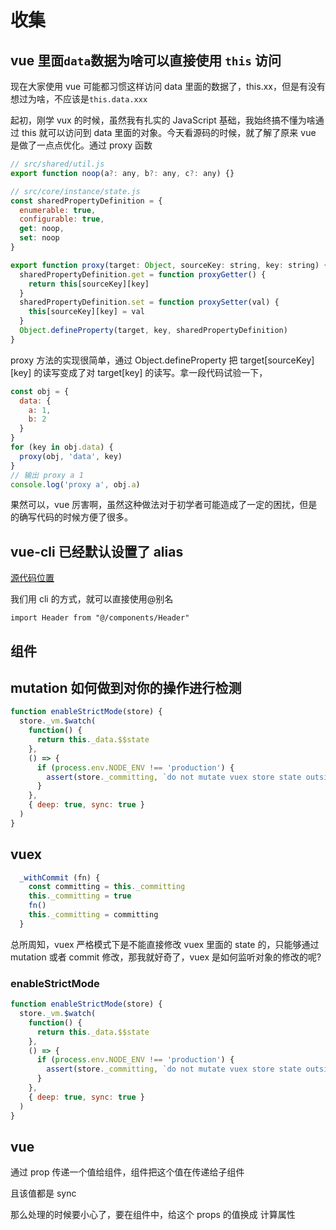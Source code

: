 # 收集

## vue 里面`data`数据为啥可以直接使用 `this` 访问

现在大家使用 vue 可能都习惯这样访问 data 里面的数据了，this.xx，但是有没有想过为啥，不应该是`this.data.xxx`

起初，刚学 vux 的时候，虽然我有扎实的 JavaScript 基础，我始终搞不懂为啥通过 this 就可以访问到 data 里面的对象。今天看源码的时候，就了解了原来 vue 是做了一点点优化。通过 proxy 函数

```js
// src/shared/util.js
export function noop(a?: any, b?: any, c?: any) {}

// src/core/instance/state.js
const sharedPropertyDefinition = {
  enumerable: true,
  configurable: true,
  get: noop,
  set: noop
}

export function proxy(target: Object, sourceKey: string, key: string) {
  sharedPropertyDefinition.get = function proxyGetter() {
    return this[sourceKey][key]
  }
  sharedPropertyDefinition.set = function proxySetter(val) {
    this[sourceKey][key] = val
  }
  Object.defineProperty(target, key, sharedPropertyDefinition)
}
```

proxy 方法的实现很简单，通过 Object.defineProperty 把 target[sourceKey][key] 的读写变成了对 target[key] 的读写。拿一段代码试验一下，

```js
const obj = {
  data: {
    a: 1,
    b: 2
  }
}
for (key in obj.data) {
  proxy(obj, 'data', key)
}
// 输出 proxy a 1
console.log('proxy a', obj.a)
```

果然可以，vue 厉害啊，虽然这种做法对于初学者可能造成了一定的困扰，但是的确写代码的时候方便了很多。

## vue-cli 已经默认设置了 alias

[源代码位置](https://github.com/vuejs/vue-cli/blob/8f0673a93f87c1724d26dd405d3b1278ab179ae3/packages/%40vue/cli-service/lib/config/base.js)

我们用 cli 的方式，就可以直接使用@别名

`import Header from "@/components/Header"`

## 组件

## mutation 如何做到对你的操作进行检测

```js
function enableStrictMode(store) {
  store._vm.$watch(
    function() {
      return this._data.$$state
    },
    () => {
      if (process.env.NODE_ENV !== 'production') {
        assert(store._committing, `do not mutate vuex store state outside mutation handlers.`)
      }
    },
    { deep: true, sync: true }
  )
}
```

## vuex

```js
  _withCommit (fn) {
    const committing = this._committing
    this._committing = true
    fn()
    this._committing = committing
  }
```

总所周知，vuex 严格模式下是不能直接修改 vuex 里面的 state 的，只能够通过 mutation 或者 commit 修改，那我就好奇了，vuex 是如何监听对象的修改的呢?

### enableStrictMode

```js
function enableStrictMode(store) {
  store._vm.$watch(
    function() {
      return this._data.$$state
    },
    () => {
      if (process.env.NODE_ENV !== 'production') {
        assert(store._committing, `do not mutate vuex store state outside mutation handlers.`)
      }
    },
    { deep: true, sync: true }
  )
}
```

## vue

通过 prop 传递一个值给组件，组件把这个值在传递给子组件

且该值都是 sync

那么处理的时候要小心了，要在组件中，给这个 props 的值换成 计算属性
